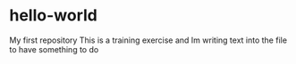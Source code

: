 # hello-world
My first repository
This is a training exercise and Im writing text into the file to have something to do
